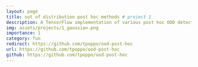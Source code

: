 ```yaml
---
layout: page
title: out of distribution post hoc methods # project 1
description: A TensorFlow implementation of various post hoc OOD detectors
img: assets/projects/1_gaussian.png
importance: 1
category: fun
redirect: https://github.com/tpoppo/ood-post-hoc
url: https://github.com/tpoppo/ood-post-hoc
github: https://github.com/tpoppo/ood-post-hoc
---
```


